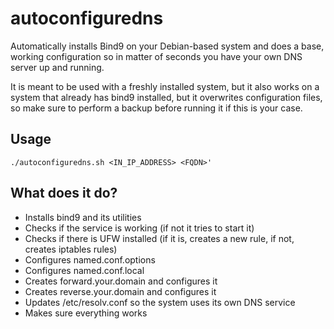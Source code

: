 # autoconfiguredns
Automatically installs Bind9 on your Debian-based system and does a base, working configuration so in matter of seconds you have your own DNS server up and running.

It is meant to be used with a freshly installed system, but it also works on a system that already has bind9 installed, but it overwrites configuration files, so make sure to perform a backup before running it if this is your case.

## Usage
`./autoconfiguredns.sh <IN_IP_ADDRESS> <FQDN>'`

## What does it do?
* Installs bind9 and its utilities
* Checks if the service is working (if not it tries to start it)
* Checks if there is UFW installed (if it is, creates a new rule, if not, creates iptables rules)
* Configures named.conf.options
* Configures named.conf.local
* Creates forward.your.domain and configures it
* Creates reverse.your.domain and configures it
* Updates /etc/resolv.conf so the system uses its own DNS service
* Makes sure everything works
